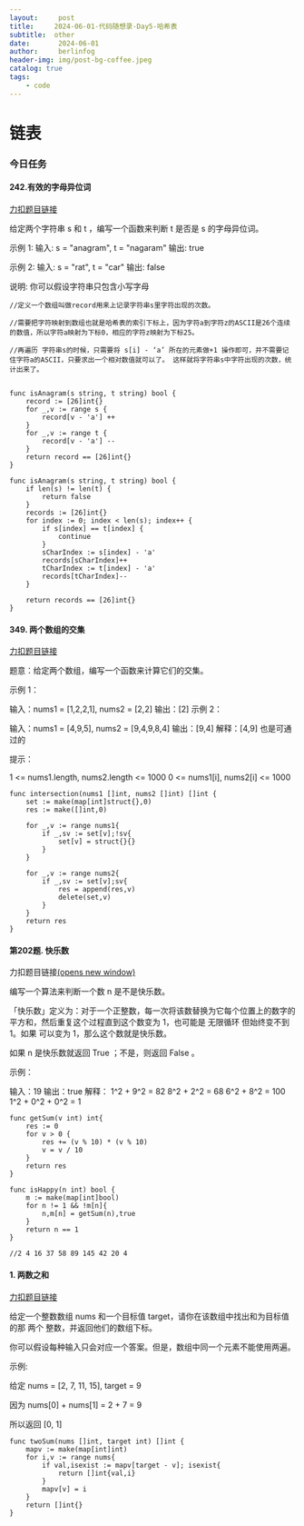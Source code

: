 ```yaml
---
layout:     post
title:     2024-06-01-代码随想录-Day5-哈希表
subtitle:  other
date:       2024-06-01
author:     berlinfog
header-img: img/post-bg-coffee.jpeg
catalog: true
tags:
    - code
---
```

# 链表


### 今日任务 

#### 242.有效的字母异位词
[力扣题目链接](https://leetcode.cn/problems/valid-anagram/)  

给定两个字符串 s 和 t ，编写一个函数来判断 t 是否是 s 的字母异位词。

示例 1: 输入: s = "anagram", t = "nagaram" 输出: true

示例 2: 输入: s = "rat", t = "car" 输出: false

说明: 你可以假设字符串只包含小写字母

```
//定义一个数组叫做record用来上记录字符串s里字符出现的次数。

//需要把字符映射到数组也就是哈希表的索引下标上，因为字符a到字符z的ASCII是26个连续的数值，所以字符a映射为下标0，相应的字符z映射为下标25。

//再遍历 字符串s的时候，只需要将 s[i] - ‘a’ 所在的元素做+1 操作即可，并不需要记住字符a的ASCII，只要求出一个相对数值就可以了。 这样就将字符串s中字符出现的次数，统计出来了。


func isAnagram(s string, t string) bool {
    record := [26]int{}
    for _,v := range s {
        record[v - 'a'] ++
    }
    for _,v := range t {
        record[v - 'a'] --
    }
    return record == [26]int{}
}
```

```
func isAnagram(s string, t string) bool {
    if len(s) != len(t) {
		return false
	}
	records := [26]int{}
	for index := 0; index < len(s); index++ {
		if s[index] == t[index] {
			continue
		}
		sCharIndex := s[index] - 'a'
		records[sCharIndex]++
		tCharIndex := t[index] - 'a'
		records[tCharIndex]--
	}
    
    return records == [26]int{}
}
```

#### 349. 两个数组的交集
[力扣题目链接](https://leetcode.cn/problems/intersection-of-two-arrays/)

题意：给定两个数组，编写一个函数来计算它们的交集。

示例 1：

输入：nums1 = [1,2,2,1], nums2 = [2,2]
输出：[2]
示例 2：

输入：nums1 = [4,9,5], nums2 = [9,4,9,8,4]
输出：[9,4]
解释：[4,9] 也是可通过的
 

提示：

1 <= nums1.length, nums2.length <= 1000
0 <= nums1[i], nums2[i] <= 1000



```
func intersection(nums1 []int, nums2 []int) []int {
    set := make(map[int]struct{},0)
    res := make([]int,0)

    for _,v := range nums1{
        if _,sv := set[v];!sv{
            set[v] = struct{}{}
        }
    }

    for _,v := range nums2{
        if _,sv := set[v];sv{
            res = append(res,v)
            delete(set,v)
        }
    }
    return res
}
```

#### 第202题. 快乐数
力扣题目链接[(opens new window)](https://leetcode.cn/problems/happy-number/description/)

编写一个算法来判断一个数 n 是不是快乐数。

「快乐数」定义为：对于一个正整数，每一次将该数替换为它每个位置上的数字的平方和，然后重复这个过程直到这个数变为 1，也可能是 无限循环 但始终变不到 1。如果 可以变为  1，那么这个数就是快乐数。

如果 n 是快乐数就返回 True ；不是，则返回 False 。

示例：

输入：19
输出：true
解释：
1^2 + 9^2 = 82
8^2 + 2^2 = 68
6^2 + 8^2 = 100
1^2 + 0^2 + 0^2 = 1

```
func getSum(v int) int{
    res := 0
    for v > 0 {
        res += (v % 10) * (v % 10)
        v = v / 10
    }
    return res
}

func isHappy(n int) bool {
    m := make(map[int]bool)
    for n != 1 && !m[n]{
        n,m[n] = getSum(n),true
    }
    return n == 1 
}

//2 4 16 37 58 89 145 42 20 4

```

#### 1. 两数之和
[力扣题目链接](https://leetcode.cn/problems/two-sum/)

给定一个整数数组 nums 和一个目标值 target，请你在该数组中找出和为目标值的那 两个 整数，并返回他们的数组下标。

你可以假设每种输入只会对应一个答案。但是，数组中同一个元素不能使用两遍。

示例:

给定 nums = [2, 7, 11, 15], target = 9

因为 nums[0] + nums[1] = 2 + 7 = 9

所以返回 [0, 1]

```
func twoSum(nums []int, target int) []int {
    mapv := make(map[int]int)
    for i,v := range nums{
        if val,isexist := mapv[target - v]; isexist{
            return []int{val,i}
        }
        mapv[v] = i
    }
    return []int{}
}
```

